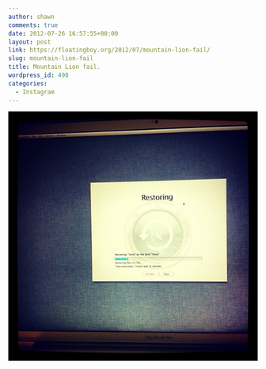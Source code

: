 ```yaml
---
author: shawn
comments: true
date: 2012-07-26 16:57:55+00:00
layout: post
link: https://floatingboy.org/2012/07/mountain-lion-fail/
slug: mountain-lion-fail
title: Mountain Lion fail.
wordpress_id: 498
categories:
  - Instagram
---
```


![Mountain Lion fail.](/assets/media/2012/07/8781d2a4d73d11e1a24f1231381b4d9b_7.jpg)
